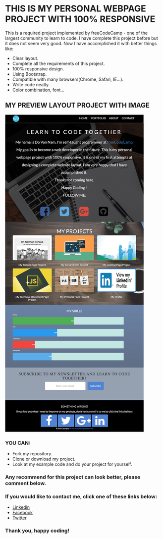 # THIS IS MY PERSONAL WEBPAGE PROJECT WITH 100% RESPONSIVE
This is a required project implemented by freeCodeCamp - one of the largest community to learn to code. I have complete this project before but it does not seem very good. Now I have accomplished it with better things like:
* Clear layout.
* Complete all the requirements of this project.
* 100% responsive design.
* Using Bootstrap.
* Compatible with many browsers(Chrome, Safari, IE...).
* Write code neatly.
* Color combination, font...
## MY PREVIEW LAYOUT PROJECT WITH IMAGE
![](https://github.com/fantasy2943/my-personal-webpage-project/blob/master/preview.jpg)
### YOU CAN:
* Fork my repository.
* Clone or download my project.
* Look at my example code and do your project for yourself.
### Any recommend for this project can look better, please comment below.

### If you would like to contact me, click one of these links below:
* [Linkedin](https://www.linkedin.com/in/nam-v-do-17b0aa163/)
* [Facebook](https://facebook.com/fantasy0511/)
* [Twitter](https://twitter.com/vannam05/)
### Thank you, happy coding!
